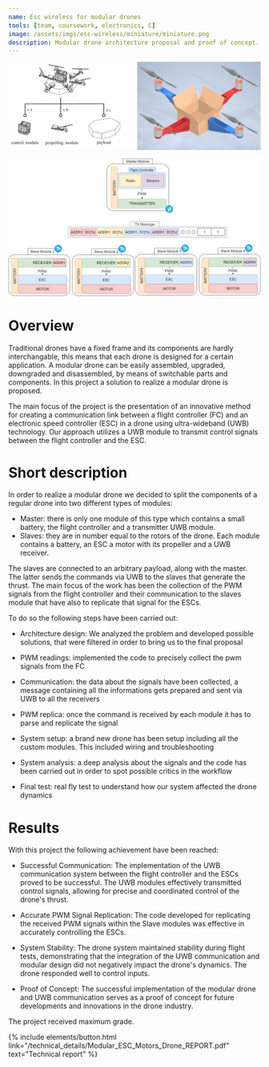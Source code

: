 ```yaml
---
name: Esc wireless for modular drones
tools: [team, coursework, electronics, C]
image: /assets/imgs/esc-wireless/miniature/miniature.png
description: Modular drone architecture proposal and proof of concept. The preoject received maximum grade
---
```


![project_idea](/assets/imgs/esc-wireless/project_idea.png)


![system_concept_drawio](/assets/imgs/esc-wireless/architecture_concept.drawio.png)


# Overview

Traditional drones have a fixed frame and its components are hardly interchangable, this means that each drone is designed for a certain application. A modular drone can be easily assembled, upgraded, downgraded and disassembled, by means of switchable parts and components. In this project a solution to realize a modular drone is proposed.

The main focus of the project is the presentation of an innovative method for creating a communication link between a flight controller (FC) and an electronic speed controller (ESC) in a drone using ultra-wideband (UWB) technology. Our approach utilizes a UWB module to transmit control signals between the flight controller and the ESC.

# Short description

In order to realize a modular drone we decided to split the components of a regular drone into two different types of modules:
- Master: there is only one module of this type which contains a small battery, the flight controller and a transmitter UWB module.
- Slaves: they are in number equal to the rotors of the drone. Each module contains a battery, an ESC a motor with its propeller and a UWB receiver.

The slaves are connected to an arbitrary payload, along with the master. The latter sends the commands via UWB to the slaves that generate the thrust.
The main focus of the work has been the collection of the PWM signals from the flight controller and their communication to the slaves module that have also to replicate that signal for the ESCs.

To do so the following steps have been carried out:
- Architecture design: We analyzed the problem and developed possible solutions, that were filtered in order to bring us to the final proposal

- PWM readings: implemented the code to precisely collect the pwm signals from the FC

- Communication: the data about the signals have been collected, a message containing all the informations gets prepared and sent via UWB to all the receivers

- PWM replica: once the command is received by each module it has to parse and replicate the signal

- System setup: a brand new drone has been setup including all the custom modules. This included wiring and troubleshooting

- System analysis: a deep analysis about the signals and the code has been carried out in order to spot possible critics in the workflow

- Final test: real fly test to understand how our system affected the drone dynamics

# Results
With this project the following achievement have been reached:
- Successful Communication: The implementation of the UWB communication system between the flight controller and the ESCs proved to be successful. The UWB modules effectively transmitted control signals, allowing for precise and coordinated control of the drone's thrust.

- Accurate PWM Signal Replication: The code developed for replicating the received PWM signals within the Slave modules was effective in accurately controlling the ESCs.

- System Stability: The drone system maintained stability during flight tests, demonstrating that the integration of the UWB communication and modular design did not negatively impact the drone's dynamics. The drone responded well to control inputs.

- Proof of Concept: The successful implementation of the modular drone and UWB communication serves as a proof of concept for future developments and innovations in the drone industry.

The project received maximum grade.

<div class="flex-parent jc-center">
{% include elements/button.html link="/technical_details/Modular_ESC_Motors_Drone_REPORT.pdf" text="Technical report" %}
</div>